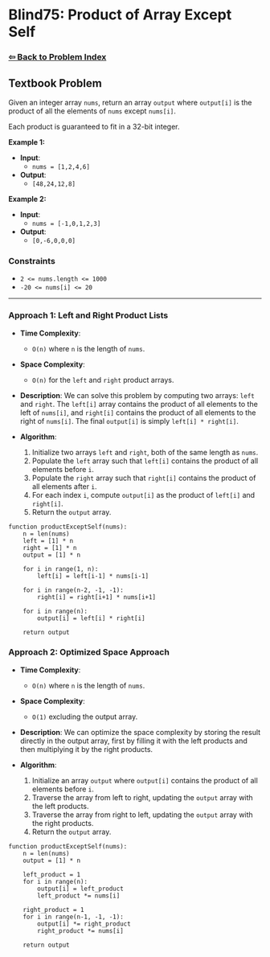 # Blind75: Product of Array Except Self

### [⇦ Back to Problem Index](../../index.md)

## Textbook Problem

Given an integer array `nums`, return an array `output` where `output[i]` is the product of all the elements of `nums` except `nums[i]`.

Each product is guaranteed to fit in a 32-bit integer.

**Example 1:**

-   **Input**:
    -   `nums = [1,2,4,6]`
-   **Output**:
    -   `[48,24,12,8]`

**Example 2:**

-   **Input**:
    -   `nums = [-1,0,1,2,3]`
-   **Output**:
    -   `[0,-6,0,0,0]`

### Constraints

-   `2 <= nums.length <= 1000`
-   `-20 <= nums[i] <= 20`

---

### Approach 1: Left and Right Product Lists

-   **Time Complexity**:
    -   `O(n)` where `n` is the length of `nums`.
-   **Space Complexity**:
    -   `O(n)` for the `left` and `right` product arrays.
-   **Description**: We can solve this problem by computing two arrays: `left` and `right`. The `left[i]` array contains the product of all elements to the left of `nums[i]`, and `right[i]` contains the product of all elements to the right of `nums[i]`. The final `output[i]` is simply `left[i] * right[i]`.
-   **Algorithm**:

    1. Initialize two arrays `left` and `right`, both of the same length as `nums`.
    2. Populate the `left` array such that `left[i]` contains the product of all elements before `i`.
    3. Populate the `right` array such that `right[i]` contains the product of all elements after `i`.
    4. For each index `i`, compute `output[i]` as the product of `left[i]` and `right[i]`.
    5. Return the `output` array.

```pseudo
function productExceptSelf(nums):
    n = len(nums)
    left = [1] * n
    right = [1] * n
    output = [1] * n

    for i in range(1, n):
        left[i] = left[i-1] * nums[i-1]

    for i in range(n-2, -1, -1):
        right[i] = right[i+1] * nums[i+1]

    for i in range(n):
        output[i] = left[i] * right[i]

    return output
```

### Approach 2: Optimized Space Approach

-   **Time Complexity**:
    -   `O(n)` where `n` is the length of `nums`.
-   **Space Complexity**:
    -   `O(1)` excluding the output array.
-   **Description**: We can optimize the space complexity by storing the result directly in the output array, first by filling it with the left products and then multiplying it by the right products.
-   **Algorithm**:

    1. Initialize an array `output` where `output[i]` contains the product of all elements before `i`.
    2. Traverse the array from left to right, updating the `output` array with the left products.
    3. Traverse the array from right to left, updating the `output` array with the right products.
    4. Return the `output` array.

```pseudo
function productExceptSelf(nums):
    n = len(nums)
    output = [1] * n

    left_product = 1
    for i in range(n):
        output[i] = left_product
        left_product *= nums[i]

    right_product = 1
    for i in range(n-1, -1, -1):
        output[i] *= right_product
        right_product *= nums[i]

    return output
```
